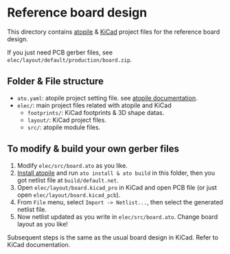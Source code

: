 # Reference board design

This directory contains [atopile](https://atopile.io/) & [KiCad](https://www.kicad.org/) project files for the reference board design.

If you just need PCB gerber files, see `elec/layout/default/production/board.zip`.

## Folder & File structure

- `ato.yaml`: atopile project setting file. see [atopile documentation](https://atopile.io/config/).
- `elec/`: main project files related with atopile and KiCad
  - `footprints/`: KiCad footprints & 3D shape datas.
  - `layout/`: KiCad project files.
  - `src/`: atopile module files.

## To modify & build your own gerber files

1. Modify `elec/src/board.ato` as you like.
2. [Install atopile](https://atopile.io/getting-started/) and run `ato install & ato build` in this folder, then you got netlist file at `build/default.net`.
3. Open `elec/layout/board.kicad_pro` in KiCad and open PCB file (or just open `elec/layout/board.kicad_pcb`).
4. From `File` menu, select `Import -> Netlist...`, then select the generated netlist file.
5. Now netlist updated as you write in `elec/src/board.ato`. Change board layout as you like!

Subsequent steps is the same as the usual board design in KiCad. Refer to  KiCad documentation.